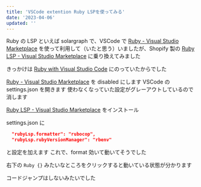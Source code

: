 ```yaml
---
title: 'VSCode extention Ruby LSPを使ってみる'
date: '2023-04-06'
updated: ''
---
```


Ruby の LSP といえば solargraph で、VSCode で [Ruby \- Visual Studio Marketplace](https://marketplace.visualstudio.com/items?itemName=rebornix.Ruby) を使って利用して（いたと思う）いましたが、Shopify 製の [Ruby LSP \- Visual Studio Marketplace](https://marketplace.visualstudio.com/items?itemName=Shopify.ruby-lsp) に乗り換えてみました

きっかけは [Ruby with Visual Studio Code](https://code.visualstudio.com/docs/languages/ruby) にのっていたからでした

[Ruby \- Visual Studio Marketplace](https://marketplace.visualstudio.com/items?itemName=rebornix.Ruby) を disabled にします
VSCode の settings.json を開きます
使わなくなっていた設定がグレーアウトしているので消します

[Ruby LSP \- Visual Studio Marketplace](https://marketplace.visualstudio.com/items?itemName=Shopify.ruby-lsp) をインストール

settings.json に

```json
  "rubyLsp.formatter": "rubocop",
  "rubyLsp.rubyVersionManager": "rbenv"
```

と設定を加えます
これで、format 効いて動いてそうでした

右下の `Ruby {}` みたいなところをクリックすると動いている状態が分かります

コードジャンプはしないみたいでした
